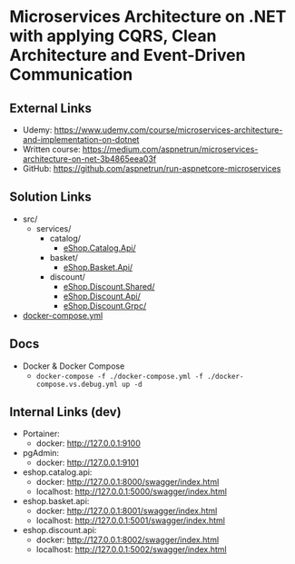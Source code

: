 # Microservices Architecture on .NET with applying CQRS, Clean Architecture and Event-Driven Communication

## External Links
- Udemy: https://www.udemy.com/course/microservices-architecture-and-implementation-on-dotnet
- Written course: https://medium.com/aspnetrun/microservices-architecture-on-net-3b4865eea03f
- GitHub: https://github.com/aspnetrun/run-aspnetcore-microservices

## Solution Links
- src/
  - services/
    - catalog/
      - [eShop.Catalog.Api/](./src/Services/Catalog/eShop.Catalog.Api/)
    - basket/
      - [eShop.Basket.Api/](./src/Services/Basket/eShop.Basket.Api/)
    - discount/
      - [eShop.Discount.Shared/](./src/Services/Discount/eShop.Discount.Shared/)
      - [eShop.Discount.Api/](./src/Services/Discount/eShop.Discount.Api/)
      - [eShop.Discount.Grpc/](./src/Services/Discount/eShop.Discount.Grpc/)
- [docker-compose.yml](./docker-compose.yml)

## Docs
- Docker & Docker Compose
  - `docker-compose -f ./docker-compose.yml -f ./docker-compose.vs.debug.yml up -d`

## Internal Links (dev)
- Portainer:
  - docker: http://127.0.0.1:9100
- pgAdmin:
  - docker: http://127.0.0.1:9101
- eshop.catalog.api:
  - docker: http://127.0.0.1:8000/swagger/index.html
  - localhost: http://127.0.0.1:5000/swagger/index.html
- eshop.basket.api:
  - docker: http://127.0.0.1:8001/swagger/index.html
  - localhost: http://127.0.0.1:5001/swagger/index.html
- eshop.discount.api:
  - docker: http://127.0.0.1:8002/swagger/index.html
  - localhost: http://127.0.0.1:5002/swagger/index.html
